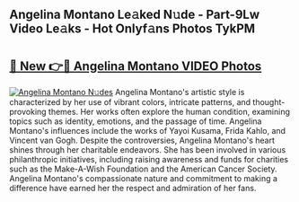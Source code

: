 ## Angelina Montano Le𝚊ked N𝚞de - Part-9Lw Video Le𝚊ks - Hot Onlyf𝚊ns Photos TykPM

# <h2><a href="http://ab61501.deff.icu/?id=Angelina+Montano">🔗 New 👉🔴 Angelina Montano VIDEO Photos</a></h2>

[![Angelina Montano N𝚞des](https://i.imgur.com/rIISA9y.gif)](http://ab61501.deff.icu/?id=Angelina+Montano)
Angelina Montano's artistic style is characterized by her use of vibrant colors, intricate patterns, and thought-provoking themes. Her works often explore the human condition, examining topics such as identity, emotions, and the passage of time. Angelina Montano's influences include the works of Yayoi Kusama, Frida Kahlo, and Vincent van Gogh. Despite the controversies, Angelina Montano's heart shines through her charitable endeavors. She has been involved in various philanthropic initiatives, including raising awareness and funds for charities such as the Make-A-Wish Foundation and the American Cancer Society. Angelina Montano's compassionate nature and commitment to making a difference have earned her the respect and admiration of her fans.
